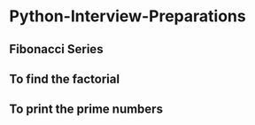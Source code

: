 # Python-Interview-Preparations
## Fibonacci Series
## To find the factorial
## To print the prime numbers
